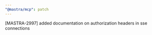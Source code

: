 ```yaml
---
"@mastra/mcp": patch
---
```


[MASTRA-2997] added documentation on authorization headers in sse connections